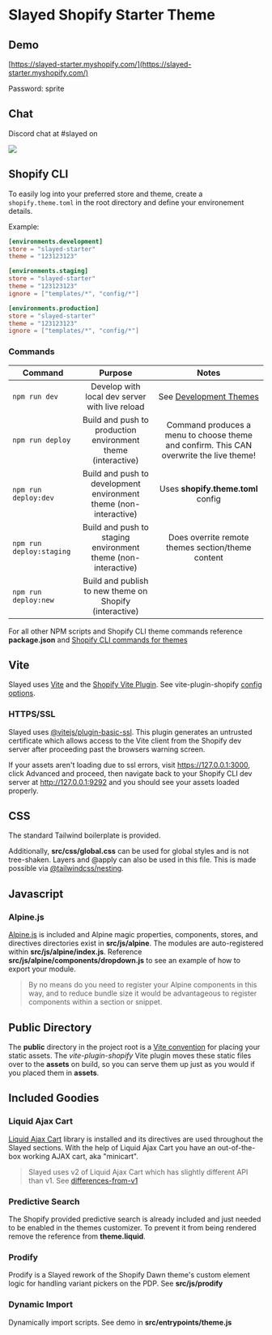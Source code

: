 # Slayed Shopify Starter Theme

## Demo

[https://slayed-starter.myshopify.com/](https://slayed-starter.myshopify.com/)

Password: sprite

## Chat

Discord chat at #slayed on 

[![](https://dcbadge.vercel.app/api/server/shopify-developers-597504637167468564)](https://discord.gg/shopify-developers-597504637167468564)

## Shopify CLI

To easily log into your preferred store and theme, create a `shopify.theme.toml` in the root directory and define your environement details.

Example:

```toml
[environments.development]
store = "slayed-starter"
theme = "123123123"

[environments.staging]
store = "slayed-starter"
theme = "123123123"
ignore = ["templates/*", "config/*"]

[environments.production]
store = "slayed-starter"
theme = "123123123"
ignore = ["templates/*", "config/*"]
```

### Commands

| Command       | Purpose           | Notes  |
| ------------- |:-------------:| :-----:|
| `npm run dev`   | Develop with local dev server with live reload| See [Development Themes](https://shopify.dev/docs/themes/tools/cli#development-themes) |
| `npm run deploy`     | Build and push to production environment theme (interactive)      | Command produces a menu to choose theme and confirm. This CAN overwrite the live theme! |
| `npm run deploy:dev` | Build and push to development environment theme (non-interactive)     | Uses **shopify.theme.toml** config |
| `npm run deploy:staging` | Build and push to staging environment theme (non-interactive)  | Does overrite remote themes section/theme content |
| `npm run deploy:new` | Build and publish to new theme on Shopify (interactive) |     |

For all other NPM scripts and Shopify CLI theme commands reference **package.json** and [Shopify CLI commands for themes](https://shopify.dev/docs/themes/tools/cli/commands)

## Vite
Slayed uses [Vite](https://vitejs.dev/) and the [Shopify Vite Plugin](https://github.com/barrel/shopify-vite). See vite-plugin-shopify [config options](https://github.com/barrel/shopify-vite/tree/main/packages/vite-plugin-shopify#usage).

### HTTPS/SSL

Slayed uses [@vitejs/plugin-basic-ssl](https://www.npmjs.com/package/@vitejs/plugin-basic-ssl). This plugin generates an untrusted certificate which allows access to the Vite client from the Shopify dev server after proceeding past the browsers warning screen.

If your assets aren't loading due to ssl errors, visit https://127.0.0.1:3000, click Advanced and proceed, then navigate back to your Shopify CLI dev server at http://127.0.0.1:9292 and you should see your assets loaded properly.

## CSS

The standard Tailwind boilerplate is provided.

Additionally, **src/css/global.css** can be used for global styles and is not tree-shaken. Layers and @apply can also be used in this file. This is made possible via [@tailwindcss/nesting](https://www.npmjs.com/package/@tailwindcss/nesting).

## Javascript

### Alpine.js
[Alpine.js](https://alpinejs.dev/start-here) is included and Alpine magic properties, components, stores, and directives directories exist in **src/js/alpine**. The modules are auto-registered within **src/js/alpine/index.js**. Reference **src/js/alpine/components/dropdown.js** to see an example of how to export your module.

> By no means do you need to register your Alpine components in this way, and to reduce bundle size it would be advantageous to register components within a section or snippet.

## Public Directory
The **public** directory in the project root is a [Vite convention](https://vitejs.dev/guide/assets.html#the-public-directory) for placing your static assets. The *vite-plugin-shopify* Vite plugin moves these static files over to the **assets** on build, so you can serve them up just as you would if you placed them in **assets**. 

## Included Goodies

### Liquid Ajax Cart
[Liquid Ajax Cart]() library is installed and its directives are used throughout the Slayed sections. With the help of Liquid Ajax Cart you have an out-of-the-box working AJAX cart, aka "minicart".

> Slayed uses v2 of Liquid Ajax Cart which has slightly different API than v1. See [differences-from-v1](https://liquid-ajax-cart.js.org/v2/differences-from-v1/)

### Predictive Search
The Shopify provided predictive search is already included and just needed to be enabled in the themes customizer. To prevent it from being rendered remove the reference from **theme.liquid**.

### Prodify
Prodify is a Slayed rework of the Shopify Dawn theme's custom element logic for handling variant pickers on the PDP. See **src/js/prodify**

### Dynamic Import

Dynamically import scripts. See demo in **src/entrypoints/theme.js**